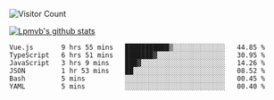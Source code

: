 ![Visitor Count](https://profile-counter.glitch.me/Lpmvb/count.svg)

[![Lpmvb's github stats](https://github-readme-stats.vercel.app/api?username=lpmvb&show_icons=true&title_color=fff&icon_color=79ff97&text_color=9f9f9f&bg_color=151515)](https://github.com/anuraghazra/github-readme-stats)

<!--
Here are some ideas to get you started:

- 🔭 I’m currently working on ...
- 🌱 I’m currently learning ...
- 👯 I’m looking to collaborate on ...
- 🤔 I’m looking for help with ...
- 💬 Ask me about ...
- 📫 How to reach me: ...
- 😄 Pronouns: ...
- ⚡ Fun fact: ...
-->

<!--START_SECTION:waka-->

```text
Vue.js       9 hrs 55 mins   ███████████▒░░░░░░░░░░░░░   44.85 %
TypeScript   6 hrs 51 mins   ███████▓░░░░░░░░░░░░░░░░░   30.95 %
JavaScript   3 hrs 9 mins    ███▓░░░░░░░░░░░░░░░░░░░░░   14.26 %
JSON         1 hr 53 mins    ██░░░░░░░░░░░░░░░░░░░░░░░   08.52 %
Bash         5 mins          ░░░░░░░░░░░░░░░░░░░░░░░░░   00.45 %
YAML         5 mins          ░░░░░░░░░░░░░░░░░░░░░░░░░   00.40 %
```

<!--END_SECTION:waka-->
